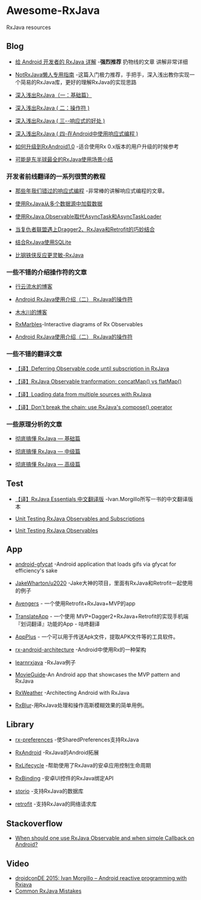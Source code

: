 # Awesome-RxJava
RxJava resources

## Blog
*  [给 Android 开发者的 RxJava 详解](http://gank.io/post/560e15be2dca930e00da1083) -**强烈推荐** 扔物线的文章  讲解非常详细

* [NotRxJava懒人专用指南](http://www.devtf.cn/?p=323) -这篇入门极力推荐，手把手，深入浅出教你实现一个简易的RxJava库，更好的理解RxJava的实现思路

* [深入浅出RxJava（一：基础篇）](http://blog.csdn.net/lzyzsd/article/details/41833541)

* [深入浅出RxJava ( 二：操作符 )](http://blog.csdn.net/lzyzsd/article/details/44094895)

* [深入浅出RxJava ( 三--响应式的好处 )](http://blog.csdn.net/lzyzsd/article/details/44891933)

* [深入浅出RxJava ( 四-在Android中使用响应式编程 )](http://blog.csdn.net/lzyzsd/article/details/45033611)

* [如何升级到RxAndroid1.0](http://blog.csdn.net/lzyzsd/article/details/49248235) -适合使用Rx 0.x版本的用户升级的时候参考

* [可能是东半球最全的RxJava使用场景小结](http://blog.csdn.net/theone10211024/article/details/50435325)

### 开发者前线翻译的一系列很赞的教程

*  [那些年我们错过的响应式编程](http://www.devtf.cn/?p=174) -非常棒的讲解响应式编程的文章。

* [使用RxJava从多个数据源中加载数据](http://www.devtf.cn/?p=764)

* [使用RxJava.Observable取代AsyncTask和AsyncTaskLoader](http://www.devtf.cn/?p=114)

* [当复仇者联盟遇上Dragger2、RxJava和Retrofit的巧妙结合](http://www.devtf.cn/?p=565)

* [结合RxJava使用SQLite](http://www.devtf.cn/?p=734)

* [比钢铁侠反应更灵敏-RxJava](http://www.devtf.cn/?p=770)

###  一些不错的介绍操作符的文章

 * [行云流水的博客](http://blog.csdn.net/job_hesc/article/details/46242117)
 * [Android RxJava使用介绍（二） RxJava的操作符](http://blog.chinaunix.net/uid/20771867.html)
 * [木水川的博客](http://mushuichuan.com/tags/RxJava/) 
 
 * [RxMarbles](http://rxmarbles.com/)-Interactive diagrams of Rx Observables
 
 * [Android RxJava使用介绍（二） RxJava的操作符](http://blog.csdn.net/job_hesc/article/details/46242117)
 
###  一些不错的翻译文章

* [【译】Deferring Observable code until subscription in RxJava](http://www.jianshu.com/p/c83996149f5b)

* [【译】RxJava Observable tranformation: concatMap() vs flatMap()](http://www.jianshu.com/p/6d16805537ef)

* [【译】Loading data from multiple sources with RxJava](http://www.jianshu.com/p/be084df924dc)

* [【译】Don't break the chain: use RxJava's compose() operator](http://www.jianshu.com/p/e9e03194199e)

###  一些原理分析的文章
* [彻底搞懂 RxJava — 基础篇](http://diordna.sinaapp.com/?p=896)

* [彻底搞懂 RxJava — 中级篇](http://diordna.sinaapp.com/?p=910)

* [彻底搞懂 RxJava — 高级篇](http://diordna.sinaapp.com/?p=912)
 
## Test 

* [【译】RxJava Essentials 中文翻译版](http://rxjava.yuxingxin.com/) -Ivan.Morgillo所写一书的中文翻译版本

* [Unit Testing RxJava Observables and Subscriptions](http://fedepaol.github.io/blog/2015/09/13/testing-rxjava-observables-subscriptions/)

* [Unit Testing RxJava Observables](https://medium.com/ribot-labs/unit-testing-rxjava-6e9540d4a329)

## App

* [android-gfycat](https://github.com/dlew/android-gfycat) -Android application that loads gifs via gfycat for efficiency's sake

* [JakeWharton/u2020](https://github.com/JakeWharton/u2020) -Jake大神的项目，里面有RxJava和Retrofit一起使用的例子

* [Avengers](https://github.com/saulmm/Avengers) - 一个使用Retrofit+RxJava+MVP的app

* [TranslateApp](https://github.com/maoruibin/TranslateApp) - 一个使用 MVP+Dagger2+RxJava+Retrofit的实现手机端『划词翻译』功能的App - 咕咚翻译

* [AppPlus](https://github.com/maoruibin/AppPlus) - 一个可以用于传送Apk文件，提取APK文件等的工具软件。

* [rx-android-architecture](https://github.com/tehmou/rx-android-architecture) -Android中使用Rx的一种架构

* [learnrxjava](https://github.com/jhusain/learnrxjava) -RxJava例子

* [MovieGuide]([https://github.com/esoxjem/MovieGuide](https://github.com/esoxjem/MovieGuide))-An Android app that showcases the MVP pattern and RxJava

* [RxWeather]([https://github.com/SmartDengg/RxWeather](https://github.com/SmartDengg/RxWeather))
-Architecting Android with RxJava

* [RxBlur]([https://github.com/SmartDengg/RxBlur](https://github.com/SmartDengg/RxBlur))-用RxJava处理和操作高斯模糊效果的简单用例。
## Library

 * [rx-preferences](https://github.com/f2prateek/rx-preferences) -使SharedPreferences支持RxJava

 * [RxAndroid](https://github.com/trello/RxLifecycle) -RxJava的Android拓展
 
 * [RxLifecycle](https://github.com/trello/RxLifecycle) -帮助使用了RxJava的安卓应用控制生命周期

 * [RxBinding](https://github.com/JakeWharton/RxBinding) -安卓UI控件的RxJava绑定API

 * [storio](https://github.com/pushtorefresh/storio) -支持RxJava的数据库

 * [retrofit](https://github.com/square/retrofit) -支持RxJava的网络请求库

## Stackoverflow
 
* [When should one use RxJava Observable and when simple Callback on Android?](http://stackoverflow.com/questions/21890338/when-should-one-use-rxjava-observable-and-when-simple-callback-on-android)

## Video

* [droidconDE 2015: Ivan Morgillo – Android reactive programming with Rxjava](https://www.youtube.com/watch?v=JCLZ55M2gVo&list=PLAY9OtteiTj04IdJDW7KV1cy843reyjvT)
* [Common RxJava Mistakes](https://www.youtube.com/watch?v=QdmkXL7XikQ&feature=youtu.be)
